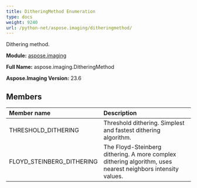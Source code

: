 ```yaml
---
title: DitheringMethod Enumeration
type: docs
weight: 9240
url: /python-net/aspose.imaging/ditheringmethod/
---
```


Dithering method.

**Module:** [aspose.imaging](/imaging/python-net/aspose.imaging/)

**Full Name:** aspose.imaging.DitheringMethod

**Aspose.Imaging Version:** 23.6

## **Members**
| **Member name** | **Description** |
| :- | :- |
| THRESHOLD_DITHERING | Threshold dithering. Simplest and fastest dithering algorithm. |
| FLOYD_STEINBERG_DITHERING | The Floyd-Steinberg dithering. A more complex dithering algorithm, uses nearest neighbors intensity values. |
